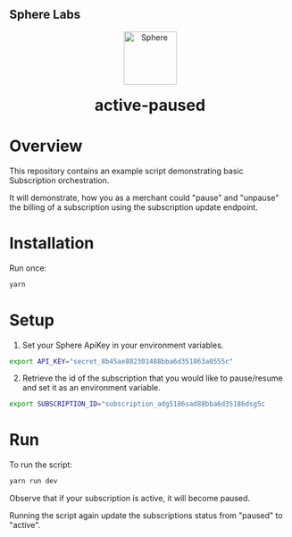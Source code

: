 ## Sphere Labs

<div align="center">
    <a>
        <img alt="Sphere" src="https://avatars.githubusercontent.com/u/109333730?s=200&v=4" width="95"/>
    </a>
  <h1 style="margin-top:20px;">active-paused</h1>
</div>

# Overview

This repository contains an example script demonstrating basic Subscription orchestration.

It will demonstrate, how you as a merchant could "pause" and "unpause" the billing of a subscription using the subscription update endpoint.

# Installation

Run once:

```bash
yarn
```

# Setup

1. Set your Sphere ApiKey in your environment variables.

```bash
export API_KEY="secret_8b45ae882301488bba6d351863a0555c"
```

2. Retrieve the id of the subscription that you would like to pause/resume and set it as an environment variable.

```bash
export SUBSCRIPTION_ID="subscription_adg5186sad88bba6d35186dsg5c
```

# Run

To run the script:

```bash
yarn run dev
```

Observe that if your subscription is active, it will become paused.

Running the script again update the subscriptions status from "paused" to "active".
